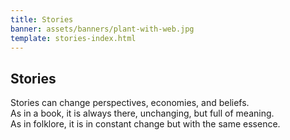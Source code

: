 ```yaml
---
title: Stories
banner: assets/banners/plant-with-web.jpg
template: stories-index.html
---
```


<h2>Stories</h2>

Stories can change perspectives, economies, and beliefs.
<br>
As in a book, it is always there, unchanging, but full of meaning.
<br>
As in folklore, it is in constant change but with the same essence.

